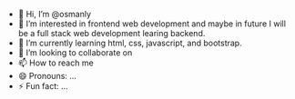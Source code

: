 - 👋 Hi, I’m @osmanly
- 👀 I’m interested in frontend web development and maybe in future I will be a full stack web development learing backend.
- 🌱 I’m currently learning html, css, javascript, and bootstrap.
- 💞️ I’m looking to collaborate on 
- 📫 How to reach me 
- 😄 Pronouns: ...
- ⚡ Fun fact: ...

<!---
osmanly/osmanly is a ✨ special ✨ repository because its `README.md` (this file) appears on your GitHub profile.
You can click the Preview link to take a look at your changes.
--->
